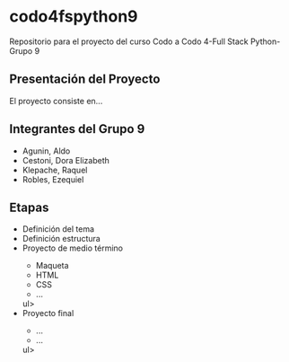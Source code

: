 # codo4fspython9
Repositorio para el proyecto del curso Codo a Codo 4-Full Stack Python-Grupo 9

## Presentación del Proyecto
El proyecto consiste en...

## Integrantes del Grupo 9
<ul>
<li>Agunin, Aldo</li>
<li>Cestoni, Dora Elizabeth</li>
<li>Klepache, Raquel</li>
<li>Robles, Ezequiel</li>
</ul>

## Etapas
<ul>
<li>Definición del tema</li>
<li>Definición estructura</li>
<li>Proyecto de medio término</li>
  <ul>
  <li>Maqueta</li>
  <li>HTML</li>
  <li>CSS</li>
  <li>...</li>
  </ul>ul>
<li>Proyecto final</li>
  <ul>
  <li>...</li>
  <li>...</li>
  </ul>ul>
</ul>
